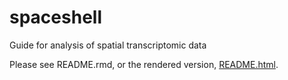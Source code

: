 # spaceshell
Guide for analysis of spatial transcriptomic data

Please see README.rmd, or the rendered version, 
[README.html](https://vanandelinstitute.github.io/spaceshell/README.html).

